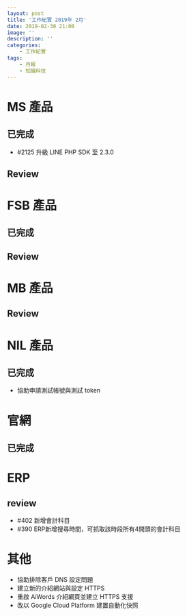 ```yaml
---
layout: post
title: '工作紀實 2019年 2月'
date: 2019-02-30 21:00
image: ''
description: ''
categories:
    - 工作紀實
tags:
    - 月報
    - 知識科技
---
```


# MS 產品

## 已完成

* #2125 升級 LINE PHP SDK 至 2.3.0 

## Review

# FSB 產品

## 已完成

## Review

# MB 產品

## Review

# NIL 產品

## 已完成

* 協助申請測試帳號與測試 token

# 官網

## 已完成

# ERP

## review

* #402 新增會計科目
* #390 ERP新增搜尋時間，可抓取該時段所有4開頭的會計科目

# 其他

* 協助排除客戶 DNS 設定問題
* 建立新的介紹網站與設定 HTTPS
* 重啟 AiWords 介紹網頁並建立 HTTPS 支援
* 改以 Google Cloud Platform 建置自動化快照
